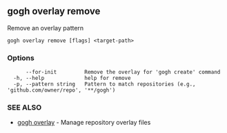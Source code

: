 ## gogh overlay remove

Remove an overlay pattern

```
gogh overlay remove [flags] <target-path>
```

### Options

```
      --for-init         Remove the overlay for 'gogh create' command
  -h, --help             help for remove
  -p, --pattern string   Pattern to match repositories (e.g., 'github.com/owner/repo', '**/gogh')
```

### SEE ALSO

* [gogh overlay](gogh_overlay.md)	 - Manage repository overlay files


